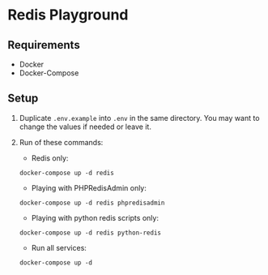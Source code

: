 # Redis Playground

## Requirements

- Docker
- Docker-Compose

## Setup

1. Duplicate `.env.example` into `.env` in the same directory. You may want to change the values if needed or leave it.

2. Run of these commands:

    - Redis only:
    ```
    docker-compose up -d redis
    ```

    - Playing with PHPRedisAdmin only:
    ```
    docker-compose up -d redis phpredisadmin
    ```

    - Playing with python redis scripts only:
    ```
    docker-compose up -d redis python-redis
    ```

    - Run all services:
    ```
    docker-compose up -d
    ```